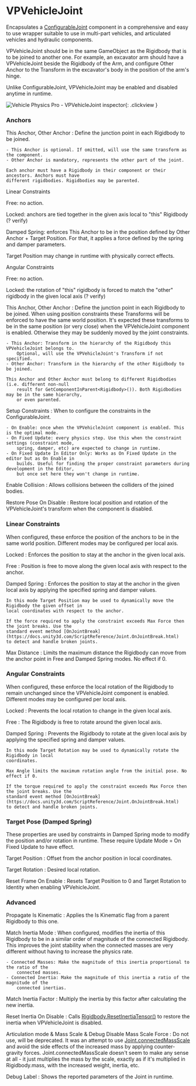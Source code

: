 # VPVehicleJoint

Encapsulates a [ConfigurableJoint](https://docs.unity3d.com/Manual/class-ConfigurableJoint.html)
component in a comprehensive and easy to use wrapper suitable to use in multi-part vehicles, and
articulated vehicles and hydraulic components.

VPVehicleJoint should be in the same GameObject as the Rigidbody that is to be joined to another one.
For example, an excavator arm should have a VPVehicleJoint beside the Rigidbody of the Arm, and
configure Other Anchor to the Transform in the excavator's body in the position of the arm's hinge.

Unlike ConfigurableJoint, VPVehicleJoint may be enabled and disabled anytime in runtime.

![Vehicle Physics Pro - VPVehicleJoint inspector](/img/components/vpp-vehicle-joint-inspector.png){: .clickview }

### Anchors

This Anchor, Other Anchor
:	Define the junction point in each Rigidbody to be joined.

	- This Anchor is optional. If omitted, will use the same transform as the component.
	- Other Anchor is mandatory, represents the other part of the joint.

	Each anchor must have a Rigidbody in their component or their ancestors. Anchors must have
	different rigidbodies. Rigidbodies may be parented.

Linear Constraints

Free: no action.

Locked: anchors are tied together in the given axis local to "this" Rigidbody (? verify)

Damped Spring: enforces This Anchor to be in the position defined by Other Anchor + Target Position.
For that, it applies a force defined by the spring and damper parameters.

Target Position may change in runtime with physically correct effects.

Angular Constraints

Free: no action.

Locked: the rotation of "this" rigidbody is forced to match the "other" rigidbody in the given local axis (? verify)





This Anchor, Other Anchor
:	Define the junction point in each Rigidbody to be joined. When using position constraints these
	Transforms will be enforced to have the same world position. It's expected these transforms to
	be in the same position (or very close) when the VPVehicleJoint component is enabled. Otherwise
	they may be suddenly moved by the joint constraints.

	- This Anchor: Transform in the hierarchy of the Rigidbody this VPVehicleJoint belongs to.
		Optional, will use the VPVehicleJoint's Transform if not specified.
	- Other Anchor: Transform in the hierarchy of the other Rigidbody to be joined.

	This Anchor and Other Anchor must belong to different Rigidbodies (i.e. different non-null
		result for GetComponentInParent<Rigidbody>()). Both Rigidbodies may be in the same hierarchy,
		or even parented.

Setup Constraints
:	When to configure the constraints in the ConfigurableJoint.

	- On Enable: once when the VPVehicleJoint component is enabled. This is the optimal mode.
	- On Fixed Update: every physics step. Use this when the constraint settings (constraint mode,
		spring, damper, etc) are expected to change in runtime.
	- On Fixed Update In Editor Only: Works as On Fixed Update in the editor but as On Enable in
		builds. Useful for finding the proper constraint parameters during development in the Editor,
		but once set here they won't change in runtime.

Enable Collision
:	Allows collisions between the colliders of the joined bodies.

Restore Pose On Disable
:	Restore local position and rotation of the VPVehicleJoint's transform when the component is
	disabled.

### Linear Constraints

When configured, these enforce the position of the anchors to be in the same world position. Different
modes may be configured per local axis.

Locked
:	Enforces the position to stay at the anchor in the given local axis.

Free
:	Position is free to move along the given local axis with respect to the anchor.

Damped Spring
:	Enforces the position to stay at the anchor in the given local axis by applying the specified
 	spring and damper values.

	In this mode Target Position may be used to dynamically move the Rigidbody the given offset in
	local coordinates with respect to the anchor.

	If the force required to apply the constraint exceeds Max Force then the joint breaks. Use the
	standard event method [OnJointBreak](https://docs.unity3d.com/ScriptReference/Joint.OnJointBreak.html)
	to detect and handle broken joints.

Max Distance
:	Limits the maximum distance the Rigidbody can move from the anchor point in Free and Damped
	Spring modes. No effect if 0.

### Angular Constraints

When configured, these enforce the local rotation of the Rigidbody to remain unchanged since the
VPVehicleJoint component is enabled. Different modes may be configured per local axis.

Locked
:	Prevents the local rotation to change in the given local axis.

Free
:	The Rigidbody is free to rotate around the given local axis.

Damped Spring
:	Prevents the Rigidbody to rotate at the given local axis by applying the specified spring and
	damper values.

	In this mode Target Rotation may be used to dynamically rotate the Rigidbody in local
	coordinates.

	Max Angle limits the maximum rotation angle from the initial pose. No effect if 0.

	If the torque required to apply the constraint exceeds Max Force then the joint breaks. Use the
	standard event method [OnJointBreak](https://docs.unity3d.com/ScriptReference/Joint.OnJointBreak.html)
	to detect and handle broken joints.

### Target Pose (Damped Spring)

These properties are used by constraints in Damped Spring mode to modify the position and/or
rotation in runtime. These require Update Mode = On Fixed Update to have effect.

Target Position
:	Offset from the anchor position in local coordinates.

Target Rotation
:	Desired local rotation.

Reset Frame On Enable
:	Resets Target Position to 0 and Target Rotation to Identity when enabling VPVehicleJoint.

### Advanced

Propagate Is Kinematic
:	Applies the Is Kinematic flag from a parent Rigidbody to this one.

Match Inertia Mode
:	When configured, modifies the inertia of this Rigidbody to be in a similar order of magnitude
	of the connected Rigidbody. This improves the joint stability when the connected masses are
	very different without having to increase the physics rate.

	- Connected Masses: Make the magnitude of this inertia proportional to the ratio of the
		connected masses.
	- Connected Inertia: Make the magnitude of this inertia a ratio of the magnitude of the
		connected inertias.

Match Inertia Factor
:	Multiply the inertia by this factor after calculating the new inertia.

Reset Inertia On Disable
:	Calls [Rigidbody.ResetInertiaTensor()](https://docs.unity3d.com/ScriptReference/Rigidbody.ResetInertiaTensor.html)
	to restore the inertia when VPVehicleJoint is disabled.

Articulation mode & Mass Scale & Debug Disable Mass Scale Force
:	Do not use, will be deprecated. It was an attempt to use [Joint.connectedMassScale](https://docs.unity3d.com/ScriptReference/Joint-connectedMassScale.html)
	and avoid the side effects of the increased mass by applying counter-gravity forces.
	Joint.connectedMassScale doesn't seem to make any sense at all - it just multiplies the mass
	by the scale, exactly as if it's multiplied in Rigidbody.mass, with the increased weight,
	inertia, etc.

Debug Label
:	Shows the reported parameters of the Joint in runtime.



